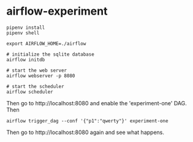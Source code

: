 # airflow-experiment

```
pipenv install
pipenv shell

export AIRFLOW_HOME=./airflow

# initialize the sqlite database
airflow initdb

# start the web server
airflow webserver -p 8080

# start the scheduler
airflow scheduler
```

Then go to http://localhost:8080 and enable the 'experiment-one' DAG. Then

```
airflow trigger_dag --conf '{"p1":"qwerty"}' experiment-one
```

Then go to http://localhost:8080 again and see what happens.
